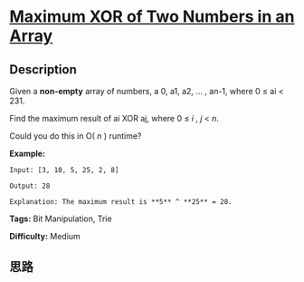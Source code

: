 # [Maximum XOR of Two Numbers in an Array][title]

## Description

Given a **non-empty** array of numbers, a 0, a1, a2, … , an-1, where 0 ≤ ai <
231.

Find the maximum result of ai XOR aj, where 0 ≤ _i_ , _j_ < _n_.

Could you do this in O( _n_ ) runtime?

**Example:**
            Input: [3, 10, 5, 25, 2, 8]        Output: 28        Explanation: The maximum result is **5** ^ **25** = 28.    




**Tags:** Bit Manipulation, Trie

**Difficulty:** Medium

## 思路

[title]: https://leetcode.com/problems/maximum-xor-of-two-numbers-in-an-array
